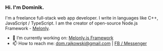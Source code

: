 ### Hi. I'm Dominik.

I'm a freelance full-stack web app developer. I write in languages like C++, JavaScript / TypeScript. I am the creator of open-source Node.js Framework - [Melonly](https://github.com/Doc077/melonly).

- 🔭 I’m currently working on: [Melonly.js Framework](https://github.com/Doc077/melonly)
- 📫 How to reach me: dom.rajkowski@gmail.com | [FB / Messenger](https://www.facebook.com/dominik.rajkowski.9)
